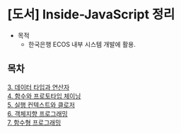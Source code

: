 # [도서] Inside-JavaScript 정리
* 목적 
  - 한국은행 ECOS 내부 시스템 개발에 활용.

## 목차
[3. 데이터 타입과 연산자](ttps://github.com/Jung9928/Inside-JavaScript/tree/master/Description/03_%EB%8D%B0%EC%9D%B4%ED%84%B0%20%ED%83%80%EC%9E%85%EA%B3%BC%20%EC%97%B0%EC%82%B0%EC%9E%90)     
[4. 함수와 프로토타입 체이닝](https://github.com/Jung9928/Design-Pattern/blob/master/Description/Singleton%20Pattern/README.md)      
[5. 실행 컨텍스트와 클로저](https://github.com/Jung9928/Design-Pattern/tree/master/Description)   
[6. 객체지향 프로그래밍](https://github.com/Jung9928/Design-Pattern/tree/master/Description)   
[7. 함수형 프로그래밍](https://github.com/Jung9928/Design-Pattern/tree/master/Description)   
